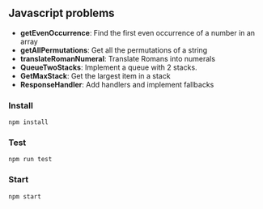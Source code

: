 ## Javascript problems

* **getEvenOccurrence**: Find the first even occurrence of a number in an array
* **getAllPermutations**: Get all the permutations of a string
* **translateRomanNumeral**: Translate Romans into numerals
* **QueueTwoStacks**: Implement a queue with 2 stacks.
* **GetMaxStack**: Get the largest item in a stack
* **ResponseHandler**: Add handlers and implement fallbacks

### Install
`npm install`

### Test
`npm run test`

### Start
`npm start`